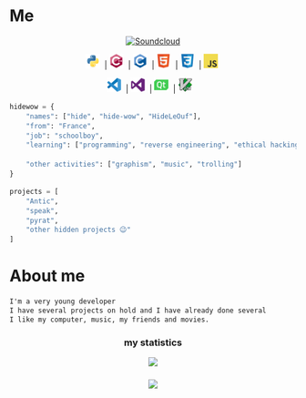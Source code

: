 # Me

<p align="center">
<a href="https://soundcloud.com/hideleouf">
  <img alt="Soundcloud" width="50px" src="https://icons.iconarchive.com/icons/danleech/simple/256/soundcloud-icon.png"/>
</a>
</p>

<p align="center"> 
  <code><img height="25" src="https://raw.githubusercontent.com/devicons/devicon/master/icons/python/python-original.svg"></code>&nbsp; |
  <code><img height="25" src="https://github.com/devicons/devicon/raw/master/icons/cplusplus/cplusplus-original.svg"></code>&nbsp; |
  <code><img height="25" src="https://raw.githubusercontent.com/devicons/devicon/master/icons/c/c-original.svg"></code>&nbsp; |
  <code><img height="25" src="https://raw.githubusercontent.com/devicons/devicon/master/icons/html5/html5-original.svg"></code>&nbsp; |
  <code><img height="25" src="https://raw.githubusercontent.com/devicons/devicon/master/icons/css3/css3-original.svg"></code>&nbsp; |
  <code><img height="25" src="https://raw.githubusercontent.com/github/explore/80688e429a7d4ef2fca1e82350fe8e3517d3494d/topics/javascript/javascript.png"></code>&nbsp;
</p>

<p align="center"> 
  <code><img height="25" src="https://github.com/devicons/devicon/raw/master/icons/vscode/vscode-original.svg"></code>&nbsp; |
  <code><img height="25" src="https://github.com/devicons/devicon/raw/master/icons/visualstudio/visualstudio-plain.svg"></code>&nbsp; |
  <code><img height="25" src="https://github.com/devicons/devicon/raw/master/icons/qt/qt-original.svg"></code>&nbsp; |
  <code><img height="25" src="https://github.com/devicons/devicon/raw/master/icons/vim/vim-original.svg"></code>&nbsp;
</code>&nbsp;
</p>

```py
hidewow = {
    "names": ["hide", "hide-wow", "HideLeOuf"],
    "from": "France",
    "job": "schoolboy",
    "learning": ["programming", "reverse engineering", "ethical hacking"],

    "other activities": ["graphism", "music", "trolling"]
}
```

```py
projects = [
    "Antic",
    "speak",
    "pyrat",
    "other hidden projects 😉"
]
```

# About me
```text
I'm a very young developer
I have several projects on hold and I have already done several
I like my computer, music, my friends and movies.
```

<div align="center">
    <h3> my statistics</h3>
    <img src="https://github-readme-stats.vercel.app/api?username=hide-wow&show_icons=true&theme=jolly&count_private=true" /><br /><br />
    <img align="center" src="https://github-readme-stats.vercel.app/api/top-langs/?username=hide-wow&layout=compact&theme=jolly&count_private=true" /><br />
</div>

